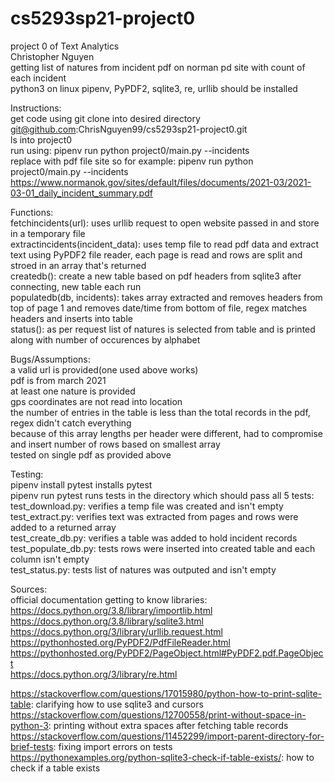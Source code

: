 # cs5293sp21-project0
project 0 of Text Analytics  
Christopher Nguyen  
getting list of natures from incident pdf on norman pd site with count of each incident  
python3 on linux 
pipenv, PyPDF2, sqlite3, re, urllib should be installed 
  
Instructions:  
get code using git clone into desired directory git@github.com:ChrisNguyen99/cs5293sp21-project0.git  
ls into project0  
run using: pipenv run python project0/main.py --incidents <url>  
replace <url> with pdf file site so for example: pipenv run python project0/main.py --incidents https://www.normanok.gov/sites/default/files/documents/2021-03/2021-03-01_daily_incident_summary.pdf  
  
Functions:  
fetchincidents(url): uses urllib request to open website passed in and store in a temporary file  
extractincidents(incident_data): uses temp file to read pdf data and extract text using PyPDF2 file reader, each page is read and rows are split and stroed in an array that's returned  
createdb(): create a new table based on pdf headers from sqlite3 after connecting, new table each run  
populatedb(db, incidents): takes array extracted and removes headers from top of page 1 and removes date/time from bottom of file, regex matches headers and inserts into table  
status(): as per request list of natures is selected from table and is printed along with number of occurences by alphabet  
  
Bugs/Assumptions:  
a valid url is provided(one used above works)  
pdf is from march 2021  
at least one nature is provided  
gps coordinates are not read into location  
the number of entries in the table is less than the total records in the pdf, regex didn't catch everything  
because of this array lengths per header were different, had to compromise and insert number of rows based on smallest array  
tested on single pdf as provided above  

Testing:  
pipenv install pytest installs pytest  
pipenv run pytest runs tests in the directory which should pass all 5 tests:  
test_download.py: verifies a temp file was created and isn't empty  
test_extract.py: verifies text was extracted from pages and rows were added to a returned array  
test_create_db.py: verifies a table was added to hold incident records  
test_populate_db.py: tests rows were inserted into created table and each column isn't empty  
test_status.py: tests list of natures was outputed and isn't empty  

Sources:  
official documentation getting to know libraries:  
https://docs.python.org/3.8/library/importlib.html  
https://docs.python.org/3.8/library/sqlite3.html  
https://docs.python.org/3/library/urllib.request.html  
https://pythonhosted.org/PyPDF2/PdfFileReader.html  
https://pythonhosted.org/PyPDF2/PageObject.html#PyPDF2.pdf.PageObject  
https://docs.python.org/3/library/re.html  

https://stackoverflow.com/questions/17015980/python-how-to-print-sqlite-table: clarifying how to use sqlite3 and cursors  
https://stackoverflow.com/questions/12700558/print-without-space-in-python-3: printing without extra spaces after fetching table records  
https://stackoverflow.com/questions/11452299/import-parent-directory-for-brief-tests: fixing import errors on tests  
https://pythonexamples.org/python-sqlite3-check-if-table-exists/: how to check if a table exists  
